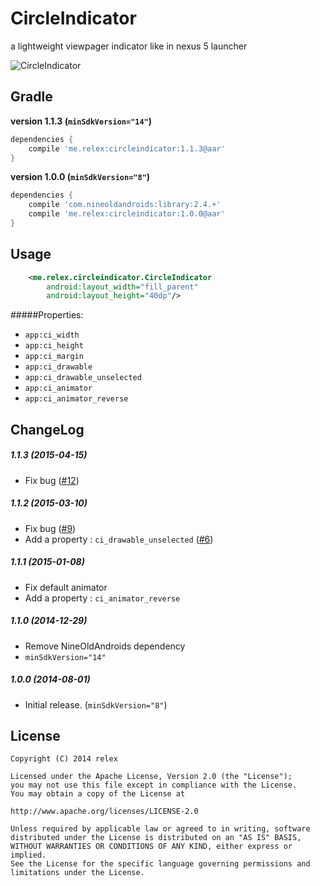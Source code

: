 CircleIndicator
===============
a lightweight viewpager indicator like in nexus 5 launcher 

![CircleIndicator](/screenshot.gif)

Gradle
------------

**version 1.1.3 (```minSdkVersion="14"```)**
```groovy
dependencies {
    compile 'me.relex:circleindicator:1.1.3@aar'
}
```


**version 1.0.0 (```minSdkVersion="8"```)**
```groovy
dependencies {
    compile 'com.nineoldandroids:library:2.4.+'
    compile 'me.relex:circleindicator:1.0.0@aar'
}
```

Usage
--------
```xml
	<me.relex.circleindicator.CircleIndicator
        android:layout_width="fill_parent"
        android:layout_height="40dp"/>
```

#####Properties:

* `app:ci_width`
* `app:ci_height`
* `app:ci_margin`
* `app:ci_drawable`
* `app:ci_drawable_unselected`
* `app:ci_animator`
* `app:ci_animator_reverse`



ChangeLog
--------

##### 1.1.3  (2015-04-15)
* Fix bug ([#12](https://github.com/ongakuer/CircleIndicator/issues/12))

##### 1.1.2  (2015-03-10)
* Fix bug ([#9](https://github.com/ongakuer/CircleIndicator/pull/9))
* Add a property : ```ci_drawable_unselected``` ([#6](https://github.com/ongakuer/CircleIndicator/pull/6))

##### 1.1.1  (2015-01-08)
* Fix default animator
* Add a property : ```ci_animator_reverse```

##### 1.1.0  (2014-12-29)
* Remove NineOldAndroids dependency
* ```minSdkVersion="14"```

##### 1.0.0  (2014-08-01)
* Initial release. (```minSdkVersion="8"```)


License
--------
```
Copyright (C) 2014 relex

Licensed under the Apache License, Version 2.0 (the "License");
you may not use this file except in compliance with the License.
You may obtain a copy of the License at

http://www.apache.org/licenses/LICENSE-2.0

Unless required by applicable law or agreed to in writing, software
distributed under the License is distributed on an "AS IS" BASIS,
WITHOUT WARRANTIES OR CONDITIONS OF ANY KIND, either express or implied.
See the License for the specific language governing permissions and
limitations under the License.
```
